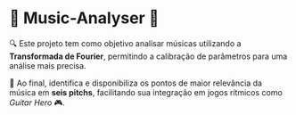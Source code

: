 <h1>🎵 Music-Analyser 🎸</h1>
<p>🔍 Este projeto tem como objetivo analisar músicas utilizando a <strong>Transformada de Fourier</strong>, permitindo a calibração de parâmetros para uma análise mais precisa.</p>
<p>🎯 Ao final, identifica e disponibiliza os pontos de maior relevância da música em <strong>seis pitchs</strong>, facilitando sua integração em jogos rítmicos como <em>Guitar Hero</em> 🎮.</p>
